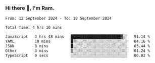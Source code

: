 ### Hi there 👋, I'm Ram.

<!--START_SECTION:waka-->

```txt
From: 12 September 2024 - To: 19 September 2024

Total Time: 4 hrs 10 mins

JavaScript   3 hrs 48 mins   ██████████████████████▓░░   91.14 %
YAML         10 mins         █░░░░░░░░░░░░░░░░░░░░░░░░   04.16 %
JSON         8 mins          █░░░░░░░░░░░░░░░░░░░░░░░░   03.44 %
Other        3 mins          ▒░░░░░░░░░░░░░░░░░░░░░░░░   01.24 %
TypeScript   0 secs          ░░░░░░░░░░░░░░░░░░░░░░░░░   00.02 %
```

<!--END_SECTION:waka-->
